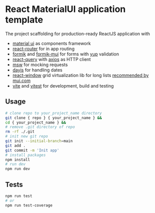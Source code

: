# React MaterialUI application template

The project scaffolding for production-ready ReactJS application with

- [material ui](https://mui.com) as components framework
- [react-router](https://reactrouter.com) for in app routing
- [formik](https://formik.org) and [formik-mui](https://stackworx.github.io/formik-mui/) for forms with [yup](https://github.com/jquense/yup) validation
- [react-query](https://react-query-v3.tanstack.com/) with [axios](https://axios-http.com/) as HTTP client
- [msw](https://mswjs.io) for mocking requests
- [dayjs](https://day.js.org/) for handling dates
- [react-window](https://react-window.vercel.app/) grid virtualization lib for long lists [recommended by mui.com](https://mui.com/material-ui/react-autocomplete/#virtualization)
- [vite](https://vitejs.dev/) and [vitest](https://vitest.dev/) for development, build and testing

## Usage

```bash
# clone repo to your_project_name directory
git clone { repo } { your_project_name } &&
cd { your_project_name } &&
# remove .git directory of repo
rm -rf ./.git
# init new git repo
git init --initial-branch=main
git add .
git commit -m 'Init app'
# install packages
npm install
# run dev
npm run dev
```

## Tests

```bash
npm run test
# or
npm run test-coverage
```